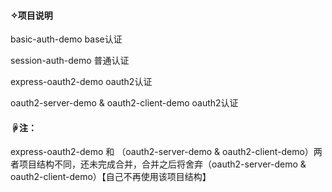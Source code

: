 

#### ✧项目说明

basic-auth-demo base认证

session-auth-demo 普通认证

express-oauth2-demo oauth2认证

oauth2-server-demo & oauth2-client-demo  oauth2认证



#### ☟注：

express-oauth2-demo 和 （oauth2-server-demo & oauth2-client-demo）两者项目结构不同，还未完成合并，合并之后将舍弃（oauth2-server-demo & oauth2-client-demo）【自己不再使用该项目结构】

